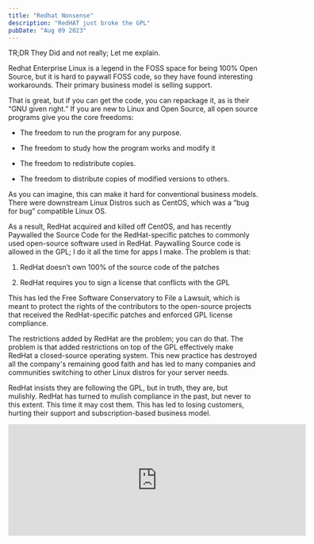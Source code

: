 ```yaml
---
title: "Redhat Nonsense"
description: "RedHAT just broke the GPL"
pubDate: "Aug 09 2023"
---
```



TR;DR They Did and not really; 
Let me explain.

Redhat Enterprise Linux is a legend in the FOSS space for being 100% Open Source, but it is hard to paywall FOSS code, so they have found interesting workarounds.
Their primary business model is selling support.

That is great, but if you can get the code, you can repackage it, as is their “GNU given right.” If you are new to Linux and Open Source, all open source programs give you the core freedoms:

* The freedom to run the program for any purpose.

* The freedom to study how the program works and modify it

* The freedom to redistribute copies.

* The freedom to distribute copies of modified versions to others.

As you can imagine, this can make it hard for conventional business models. 
There were downstream Linux Distros such as CentOS, which was a “bug for bug” compatible Linux OS.

As a result, RedHat acquired and killed off CentOS, and has recently Paywalled the Source Code for the RedHat-specific patches to commonly used open-source software used in RedHat. Paywalling Source code is allowed in the GPL; I do it all the time for apps I make. The problem is that:

1. RedHat doesn’t own 100% of the source code of the patches

2. RedHat requires you to sign a license that conflicts with the GPL

This has led the Free Software Conservatory to File a Lawsuit, which is meant to protect the rights of the contributors to the open-source projects that received the RedHat-specific patches and enforced GPL license compliance.

The restrictions added by RedHat are the problem; you can do that. The problem is that added restrictions on top of the GPL effectively make RedHat a closed-source operating system. This new practice has destroyed all the company's remaining good faith and has led to many companies and communities switching to other Linux distros for your server needs.

RedHat insists they are following the GPL, but in truth, they are, but mulishly. RedHat has turned to mulish compliance in the past, but never to this extent. This time it may cost them. This has led to losing customers, hurting their support and subscription-based business model.

<iframe src="https://github.com/sponsors/Burnsedia/card" title="Sponsor Burnsedia" height="225" width="600" style="border: 0;"></iframe>

